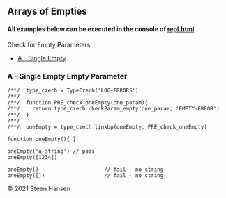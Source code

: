 
## Arrays of Empties


#### All examples below can be executed in the console of [repl.html](../test-collection/repl.html)

Check for Empty Parameters:
  -  [A - Single Empty](#single-empty)


### A - Single Empty Empty Parameter<a name="single-empty"></a>

    /**/  type_czech = TypeCzech('LOG-ERRORS')
    /**/  
    /**/  function PRE_check_oneEmpty(one_param){
    /**/    return type_czech.checkParam_empty(one_param, 'EMPTY-ERROR')
    /**/  }
    /**/  
    /**/  oneEmpty = type_czech.linkUp(oneEmpty, PRE_check_oneEmpty) 

    function oneEmpty(){ }

    oneEmpty('a-string') // pass
    oneEmpty([1234])
    
    oneEmpty()                     // fail - no string  
    oneEmpty([])                   // fail - no string







&copy; 2021 Steen Hansen
